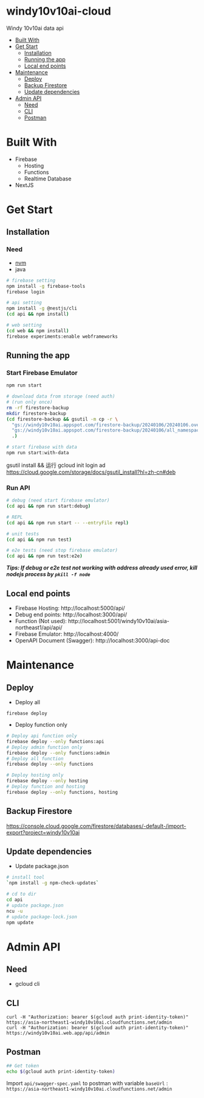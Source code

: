 # windy10v10ai-cloud

Windy 10v10ai data api

- [Built With](#built-with)
- [Get Start](#get-start)
  - [Installation](#installation)
  - [Running the app](#running-the-app)
  - [Local end points](#local-end-points)
- [Maintenance](#maintenance)
  - [Deploy](#deploy)
  - [Backup Firestore](#backup-firestore)
  - [Update dependencies](#update-dependencies)
- [Admin API](#admin-api)
  - [Need](#need)
  - [CLI](#cli)
  - [Postman](#postman)


# Built With
- Firebase
  - Hosting
  - Functions
  - Realtime Database
- NextJS

# Get Start

## Installation
### Need
- [nvm](https://github.com/nvm-sh/nvm?tab=readme-ov-file#installing-and-updating)
- java

```bash
# firebase setting
npm install -g firebase-tools
firebase login

# api setting
npm install -g @nestjs/cli
(cd api && npm install)

# web setting
(cd web && npm install)
firebase experiments:enable webframeworks
```

## Running the app

### Start Firebase Emulator
```bash
npm run start

# download data from storage (need auth)
# (run only once)
rm -rf firestore-backup
mkdir firestore-backup
(cd firestore-backup && gsutil -m cp -r \
  "gs://windy10v10ai.appspot.com/firestore-backup/20240106/20240106.overall_export_metadata" \
  "gs://windy10v10ai.appspot.com/firestore-backup/20240106/all_namespaces" \
  .)

# start firebase with data
npm run start:with-data
```

gsutil install && 运行 gcloud init login ad
https://cloud.google.com/storage/docs/gsutil_install?hl=zh-cn#deb

### Run API
```bash
# debug (need start firebase emulator)
(cd api && npm run start:debug)

# REPL
(cd api && npm run start -- --entryFile repl)

# unit tests
(cd api && npm run test)

# e2e tests (need stop firebase emulator)
(cd api && npm run test:e2e)
```


**_Tips: If debug or e2e test not working with address already used error, kill nodejs process by `pkill -f node`_**

## Local end points
 - Firebase Hosting: http://localhost:5000/api/
 - Debug end points: http://localhost:3000/api/
 - Function (Not used): http://localhost:5001/windy10v10ai/asia-northeast1/api/api/
 - Firebase Emulator: http://localhost:4000/
 - OpenAPI Document (Swagger): http://localhost:3000/api-doc

# Maintenance

## Deploy

- Deploy all
```
firebase deploy
```

- Deploy function only
```bash
# Deploy api function only
firebase deploy --only functions:api
# Deploy admin function only
firebase deploy --only functions:admin
# Deploy all function
firebase deploy --only functions

# Deploy hosting only
firebase deploy --only hosting
# Deploy function and hosting
firebase deploy --only functions, hosting
```

## Backup Firestore

https://console.cloud.google.com/firestore/databases/-default-/import-export?project=windy10v10ai

## Update dependencies
- Update package.json
```bash
# install tool
`npm install -g npm-check-updates`

# cd to dir
cd api
# update package.json
ncu -u
# update package-lock.json
npm update
```


# Admin API

## Need
- gcloud cli

## CLI
```
curl -H "Authorization: bearer $(gcloud auth print-identity-token)" https://asia-northeast1-windy10v10ai.cloudfunctions.net/admin
curl -H "Authorization: bearer $(gcloud auth print-identity-token)" https://windy10v10ai.web.app/api/admin
```

## Postman

``` bash
## Get token
echo $(gcloud auth print-identity-token)
```
Import `api/swagger-spec.yaml` to postman with variable `baseUrl` : `https://asia-northeast1-windy10v10ai.cloudfunctions.net/admin`

